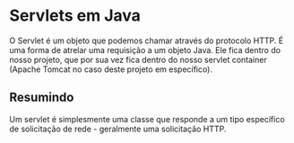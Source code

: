 # Servlets em Java

O Servlet é um objeto que podemos chamar através do protocolo HTTP. É uma forma de atrelar uma requisição a
um objeto Java. Ele fica dentro do nosso projeto, que por sua vez fica dentro do nosso servlet container
(Apache Tomcat no caso deste projeto em específico).

## Resumindo

Um servlet é simplesmente uma classe que responde a um tipo específico de solicitação de rede - geralmente uma solicitação HTTP.
